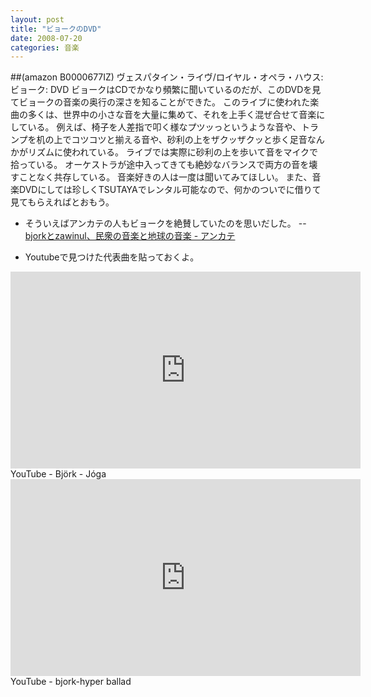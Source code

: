 ```yaml
---
layout: post
title: "ビョークのDVD"
date: 2008-07-20
categories: 音楽
---
```

##(amazon B0000677IZ)  ヴェスパタイン・ライヴ/ロイヤル・オペラ・ハウス: ビョーク: DVD
ビョークはCDでかなり頻繁に聞いているのだが、このDVDを見てビョークの音楽の奥行の深さを知ることができた。
このライブに使われた楽曲の多くは、世界中の小さな音を大量に集めて、それを上手く混ぜ合せて音楽にしている。
例えば、椅子を人差指で叩く様なプツッっというような音や、トランプを机の上でコツコツと揃える音や、砂利の上をザクッザクッと歩く足音なんかがリズムに使われている。
ライブでは実際に砂利の上を歩いて音をマイクで拾っている。
オーケストラが途中入ってきても絶妙なバランスで両方の音を壊すことなく共存している。
音楽好きの人は一度は聞いてみてほしい。
また、音楽DVDにしては珍しくTSUTAYAでレンタル可能なので、何かのついでに借りて見てもらえればとおもう。

- そういえばアンカテの人もビョークを絶賛していたのを思いだした。
-- [bjorkとzawinul、民衆の音楽と地球の音楽 - アンカテ](http://d.hatena.ne.jp/essa/20080511/p1)

- Youtubeで見つけた代表曲を貼っておくよ。
<iframe width="560" height="315" src="https://www.youtube.com/embed/CYP9lA-g1_I" frameborder="0" allowfullscreen></iframe>  YouTube - Björk - Jóga

<iframe width="560" height="315" src="https://www.youtube.com/embed/nH6CXQtFbBE" frameborder="0" allowfullscreen></iframe>  YouTube - bjork-hyper ballad
